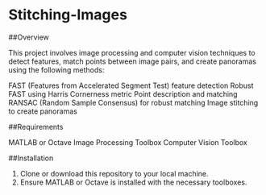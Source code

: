 # Stitching-Images

##Overview

This project involves image processing and computer vision techniques to detect features, match points between image pairs, and create panoramas using the following methods:

FAST (Features from Accelerated Segment Test) feature detection
Robust FAST using Harris Cornerness metric
Point description and matching
RANSAC (Random Sample Consensus) for robust matching
Image stitching to create panoramas

##Requirements

MATLAB or Octave
Image Processing Toolbox
Computer Vision Toolbox

##Installation

1. Clone or download this repository to your local machine.
2. Ensure MATLAB or Octave is installed with the necessary toolboxes.
